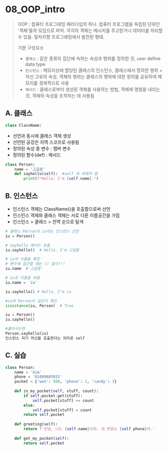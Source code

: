 # 08_OOP_intro

> OOP : 컴퓨터 프로그래밍 패러다임의 하나. 컴퓨터 프로그램을 독립된 단위인 '객체'들의 모임으로 파악. 각각의 객체는 메시지를 주고받거나 데이터를 처리할 수 있음. 절차지향 프로그래밍에서 발전된 형태.
>
> 기본 구성요소 
>
> - `클래스` : 같은 종류의 집단에 속하는 속성과 행위를 정의한 것, user define data type
> - `인스턴스` : 메모리상에 할당된 클래스의 인스턴스, 클래스에서 정의한 행위 + 자신 고유의 속성, 객체의 행위는 클래스의 행위에 대한 정의를 공유하여 메모리를 경제적으로 사용
> - `메서드` : 클래스로부터 생성된 객체를 사용하는 방법, 객체에 명령을 내리는 것, 객체의 속성을 조작하는 데 사용됨



## A. 클래스

```python
class ClassName:
```

- 선언과 동시에 클래스 객체 생성
- 선언된 공강은 지역 스코프로 사용됨
- 정의된 속성 중 변수 : 멤버 변수
- 정의된 함수(def) : 메서드

```python
class Person:
    name = '고길동'
    def sayhello(self):  #self 꼭 써줘야 함
        print(f"Hello, I'm {self.name}.")
```



## B. 인스턴스

- 인스턴스 객체는 ClassName()을 호출함으로써 선언
- 인스턴스 객체와 클래스 객체는 서로 다른 이름공간을 가짐
- 인스턴스 > 클래스 > 전역 순으로 탐색

```python
# 클래스 Person의 iu라는 인스턴스 선언
iu = Person()
```

```python
# sayhello 메서드 호출
iu.sayhello()  # Hello, I'm 고길동
```

```python
# iu의 이름을 확인 
# 변수에 접근할 때는 () 없이!!!
iu.name  #'고길동'
```

```python
# iu로 이름을 바꿈
iu.name = 'iu'

iu.sayhello() # Hello, I'm iu.

#iu와 Person이 같은지 확인
isinstance(iu, Person)  # True
```

```python
iu = Person()
iu.sayhello()

#풀어서쓰면
Person.sayhello(iu)
인스턴스 자기 자신을 호출한다는 의미로 self
```



## C. 실습

```python
class Person:
    name = 'kim'
    phone = '01099685932'
    pocket = {'won': 500, 'phone': 1, 'candy': 3}
    
    def in_my_pocket(self, stuff, count):
        if self.pocket.get(stuff):
            self.pocket[stuff] += count
        else:
            self.pocket[stuff] = count
        return self.pocket
     
    def greeting(self):
        return f'안녕, 나는 {self.name}이야. 내 번호는 {self.phone}야.'
    
    def get_my_pocket(self):
        return self.pocket
```

